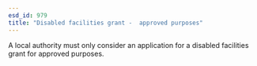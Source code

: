 ```yaml
---
esd_id: 979
title: "Disabled facilities grant -  approved purposes"
---
```


A local authority must only consider an application for a disabled facilities grant for approved purposes.

